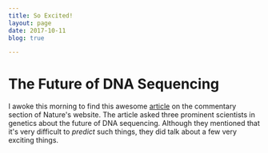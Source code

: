 ```yaml
---
title: So Excited!
layout: page
date: 2017-10-11
blog: true

---
```


# The Future of DNA Sequencing

I awoke this morning to find this awesome [article](https://www.nature.com/news/the-future-of-dna-sequencing-1.22787) on the commentary section of Nature's website. The article asked three prominent scientists in genetics about the future of DNA sequencing. Although they mentioned that it's very difficult to *predict* such things, they did talk about a few very exciting things. 
